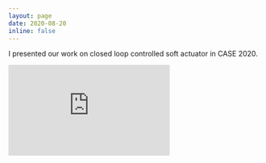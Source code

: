 ```yaml
---
layout: page
date: 2020-08-20
inline: false
---
```


I presented our work on closed loop controlled soft actuator in CASE 2020.

<iframe src="https://onedrive.live.com/embed?cid=A3A8B2E36DF7E166&resid=A3A8B2E36DF7E166%2124659&authkey=ACslpTpGIm_0bv0" width="320" height="180" frameborder="0" scrolling="no" allowfullscreen></iframe>
